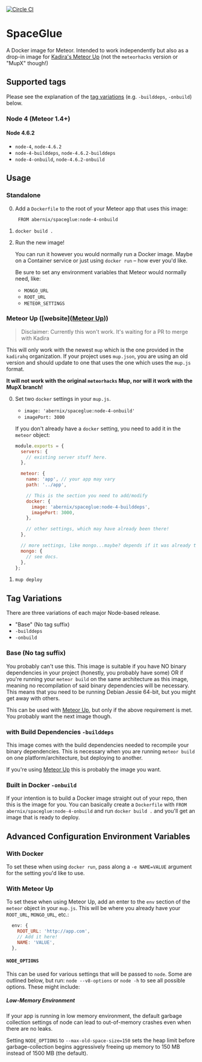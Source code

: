 [![Circle CI](https://circleci.com/gh/abernix/spaceglue/tree/master.svg?style=svg)](https://circleci.com/gh/abernix/spaceglue/tree/master)
# SpaceGlue

A Docker image for Meteor.  Intended to work independently but also as a drop-in image for [Kadira's Meteor Up](https://github.com/kadirahq/meteor-up) (not the `meteorhacks` version or "MupX" though!)

## Supported tags

Please see the explanation of the [tag variations](#tag-variations) (e.g. `-builddeps`, `-onbuild`) below.

### Node 4 (Meteor 1.4+)

#### Node 4.6.2

* `node-4`, `node-4.6.2`
* `node-4-builddeps`, `node-4.6.2-builddeps`
* `node-4-onbuild`, `node-4.6.2-onbuild`

## Usage

### Standalone

0. Add a `Dockerfile` to the root of your Meteor app that uses this image:

        FROM abernix/spaceglue:node-4-onbuild

0. `docker build .`

0. Run the new image!

    You can run it however you would normally run a Docker image.  Maybe on a Container service or just using `docker run` – how ever you'd like.

    Be sure to set any environment variables that Meteor would normally need, like:

    * `MONGO_URL`
    * `ROOT_URL`
    * `METEOR_SETTINGS`

### Meteor Up ([website]([Meteor Up](https://github.com/kadirahq/meteor-up)))

> Disclaimer: Currently this won't work.  It's waiting for a PR to merge with Kadira

This will only work with the newest `mup` which is the one provided in the `kadirahq` organization.  If your project uses `mup.json`, you are using an old version and should update to one that uses the one which uses the `mup.js` format.

**It will not work with the original `meteorhacks` Mup, nor will it work with the MupX branch!**

0. Set two `docker` settings in your `mup.js`.

    * `image: 'abernix/spaceglue:node-4-onbuild'`
    * `imagePort: 3000`

    If you don't already have a `docker` setting, you need to add it in the `meteor` object:

    ```js
    module.exports = {
      servers: {
        // existing server stuff here.
      },

      meteor: {
        name: 'app', // your app may vary
        path: '../app',

        // This is the section you need to add/modify
        docker: {
          image: 'abernix/spaceglue:node-4-builddeps',
          imagePort: 3000,
        },

        // other settings, which may have already been there!
      },

      // more settings, like mongo...maybe? depends if it was already there!
      mongo: {
        // see docs.
      },
    };
    ```

0. `mup deploy`

## Tag Variations

There are three variations of each major Node-based release.

* "Base" (No tag suffix)
* `-builddeps`
* `-onbuild`

### Base (No tag suffix)
You probably can't use this.  This image is suitable if you have NO binary dependencies in your project (honestly, you probably have some) OR if you're running your `meteor build` on the same architecture as this image, meaning no recompilation of said binary dependencies will be necessary.  This means that you need to be running Debian Jessie 64-bit, but you might get away with others.

This can be used with [Meteor Up](https://github.com/kadirahq/meteor-up), but only if the above requirement is met.  You probably want the next image though.

### with Build Dependencies `-builddeps`
This image comes with the build dependencies needed to recompile your binary dependencies.  This is necessary when you are running `meteor build` on one platform/architecture, but deploying to another.

If you're using [Meteor Up](https://github.com/kadirahq/meteor-up) this is probably the image you want.

### Built in Docker `-onbuild`
If your intention is to build a Docker image straight out of your repo, then this is the image for you.  You can basically create a `Dockerfile` with `FROM abernix/spaceglue:node-4-onbuild` and run `docker build .` and you'll get an image that is ready to deploy.

## Advanced Configuration Environment Variables

### With Docker

To set these when using `docker run`, pass along a `-e NAME=VALUE` argument for the setting you'd like to use.

### With Meteor Up

To set these when using Meteor Up, add an enter to the `env` section of the `meteor` object in your `mup.js`.  This will be where you already have your `ROOT_URL`, `MONGO_URL`, etc.:

```js
  env: {
    ROOT_URL: 'http://app.com',
    // Add it here!
    NAME: 'VALUE',
  },
```

#### `NODE_OPTIONS`

This can be used for various settings that will be passed to `node`.  Some are outlined below, but run: `node --v8-options` or `node -h` to see all possible options.  These might include:

##### Low-Memory Environment

If your app is running in low memory environment, the default garbage collection settings of node can lead to out-of-memory crashes even when there are no leaks.

Setting `NODE_OPTIONS` to `--max-old-space-size=150` sets the heap limit before garbage-collection begins aggressively freeing up memory to 150 MB instead of 1500 MB (the default).


